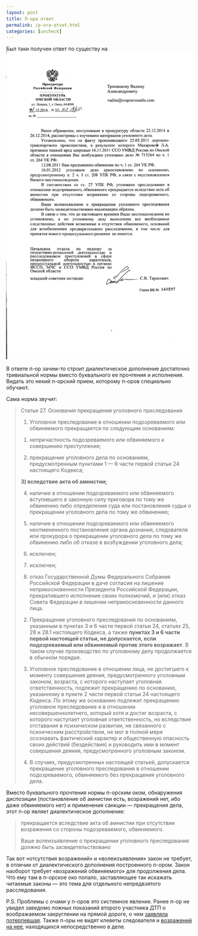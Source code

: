 ```yaml
---
layout: post
title: П-ора ответ
permalink: /p-ora-otvet.html
categories: [uncheck]
---
```



Был таки получен ответ по существу на 
![_config.yml](/images/uncheck/p-ora-otvet-1.jpg)



В ответе п-ор зачем-то строит диалектическое дополнение достаточно тривиальной нормы вместо буквального ее прочтения и исполнения. Видать это некий п-орский прием, которому п-оров специально обучают.


Сама норма звучит:

<blockquote>

Статья 27. Основания прекращения уголовного преследования

1. Уголовное преследование в отношении подозреваемого или обвиняемого прекращается по следующим основаниям:

1) непричастность подозреваемого или обвиняемого к совершению преступления;

2) прекращение уголовного дела по основаниям, предусмотренным пунктами 1 &#8212; 6 части первой статьи 24 настоящего Кодекса;

<strong>3) вследствие акта об амнистии;</strong>

4) наличие в отношении подозреваемого или обвиняемого вступившего в законную силу приговора по тому же обвинению либо определения суда или постановления судьи о прекращении уголовного дела по тому же обвинению;

5) наличие в отношении подозреваемого или обвиняемого неотмененного постановления органа дознания, следователя или прокурора о прекращении уголовного дела по тому же обвинению либо об отказе в возбуждении уголовного дела;

6) исключен;

7) исключен;

6) отказ Государственной Думы Федерального Собрания Российской Федерации в даче согласия на лишение неприкосновенности Президента Российской Федерации, прекратившего исполнение своих полномочий, и (или) отказ Совета Федерации в лишении неприкосновенности данного лица.

2. Прекращение уголовного преследования по основаниям, указанным в пунктах 3 и 6 части первой статьи 24, статьях 25, 28 и 28.1 настоящего Кодекса, а также <strong>пунктах 3 и 6 части первой настоящей статьи, не допускается, если подозреваемый или обвиняемый против этого возражает</strong>. В таком случае производство по уголовному делу продолжается в обычном порядке.

3. Уголовное преследование в отношении лица, не достигшего к моменту совершения деяния, предусмотренного уголовным законом, возраста, с которого наступает уголовная ответственность, подлежит прекращению по основанию, указанному в пункте 2 части первой статьи 24 настоящего Кодекса. По этому же основанию подлежит прекращению уголовное преследование и в отношении несовершеннолетнего, который хотя и достиг возраста, с которого наступает уголовная ответственность, но вследствие отставания в психическом развитии, не связанного с психическим расстройством, не мог в полной мере осознавать фактический характер и общественную опасность своих действий (бездействия) и руководить ими в момент совершения деяния, предусмотренного уголовным законом.

4. В случаях, предусмотренных настоящей статьей, допускается прекращение уголовного преследования в отношении подозреваемого, обвиняемого без прекращения уголовного дела.

</blockquote>

Вместо буквального прочтения нормы п-орским оком, обнаружения диспозиции (постановление об амнистии есть, возражений нет, ибо даже обвиняемого нет) и применения санкции &#8212; прекращения дела, этот п-ор являет диалектическое дополнение:

<blockquote>

прекращается вследствие акта об амнистии при отсутствии возражения со стороны подозреваемого, обвиняемого.

Ваше волеизъявление о прекращении уголовного преследования должно быть засвидетельствовано

</blockquote>

Так вот &#171;отсутствия возражений&#187; и &#171;волеизъявления&#187; закон не требует, в отличии от диалектического дополнения построенного п-ором. Закон наоборот требует &#171;возражений обвиняемого&#187; для продолжения дела. Что ему там в п-орское око попало, заставляющее так искажать читаемые законы &#8212; это тема для отдельного непредвзятого расследования.


P.S. Проблемы с очами у п-оров это системное явление. Ранее п-ор не увидел заведомо ложных показаний второго участника ДТП о воображаемом закруглении на прямой дороге, о чем <a href="/otvet-prokuratury-na-zhalobu-o-predvzyatosti-sledstviya.html">заявляла потерпевшая</a>. Также п-оры не видят клеветы следователя и <a href="/otvety-prokuratury-na-zhalobu-o-bezdejstvii-po-klevete.html">возражений на нее</a>, находящихся непосредственно в деле.


